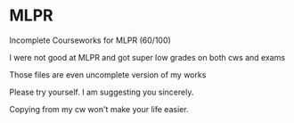 # MLPR
Incomplete Courseworks for MLPR (60/100)

I were not good at MLPR and got super low grades on both cws and exams

Those files are even uncomplete version of my works

Please try yourself. I am suggesting you sincerely.

Copying from my cw won't make your life easier.
